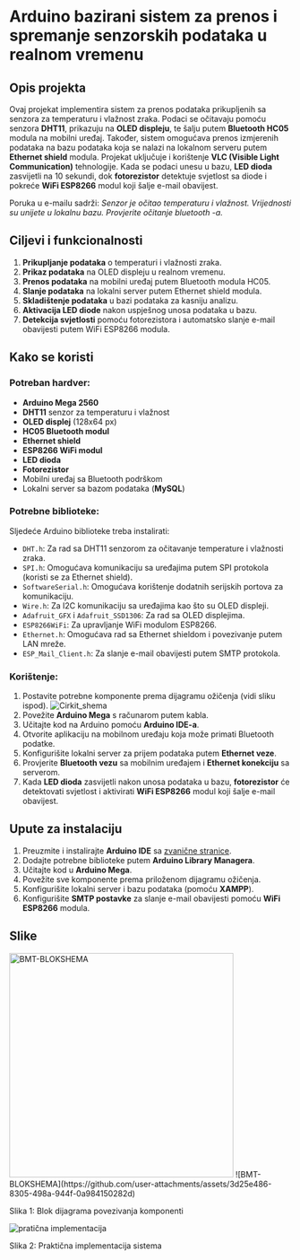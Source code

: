 # Arduino bazirani sistem za prenos i spremanje senzorskih podataka u realnom vremenu

## Opis projekta
Ovaj projekat implementira sistem za prenos podataka prikupljenih sa senzora za temperaturu i vlažnost zraka. Podaci se očitavaju pomoću senzora **DHT11**, prikazuju na **OLED displeju**, te šalju putem **Bluetooth HC05** modula na mobilni uređaj. Također, sistem omogućava prenos izmjerenih podataka na bazu podataka koja se nalazi na lokalnom serveru putem **Ethernet shield** modula. Projekat uključuje i korištenje **VLC (Visible Light Communication)** tehnologije. Kada se podaci unesu u bazu, **LED dioda** zasvijetli na 10 sekundi, dok **fotorezistor** detektuje svjetlost sa diode i pokreće **WiFi ESP8266** modul koji šalje e-mail obavijest.

Poruka u e-mailu sadrži: _Senzor je očitao temperaturu i vlažnost. Vrijednosti su unijete u lokalnu bazu. Provjerite očitanje bluetooth -a._

## Ciljevi i funkcionalnosti
1. **Prikupljanje podataka** o temperaturi i vlažnosti zraka.
2. **Prikaz podataka** na OLED displeju u realnom vremenu.
3. **Prenos podataka** na mobilni uređaj putem Bluetooth modula HC05.
4. **Slanje podataka** na lokalni server putem Ethernet shield modula.
5. **Skladištenje podataka** u bazi podataka za kasniju analizu.
6. **Aktivacija LED diode** nakon uspješnog unosa podataka u bazu.
7. **Detekcija svjetlosti** pomoću fotorezistora i automatsko slanje e-mail obavijesti putem WiFi ESP8266 modula.

## Kako se koristi
### Potreban hardver:
- **Arduino Mega 2560**
- **DHT11** senzor za temperaturu i vlažnost
- **OLED displej** (128x64 px)
- **HC05 Bluetooth modul**
- **Ethernet shield**
- **ESP8266 WiFi modul**
- **LED dioda**
- **Fotorezistor**
- Mobilni uređaj sa Bluetooth podrškom
- Lokalni server sa bazom podataka (**MySQL**)

### Potrebne biblioteke:
Sljedeće Arduino biblioteke treba instalirati:
- `DHT.h`: Za rad sa DHT11 senzorom za očitavanje temperature i vlažnosti zraka.
- `SPI.h`: Omogućava komunikaciju sa uređajima putem SPI protokola (koristi se za Ethernet shield).
- `SoftwareSerial.h`: Omogućava korištenje dodatnih serijskih portova za komunikaciju.
- `Wire.h`: Za I2C komunikaciju sa uređajima kao što su OLED displeji.
- `Adafruit_GFX` i `Adafruit_SSD1306`: Za rad sa OLED displejima.
- `ESP8266WiFi`: Za upravljanje WiFi modulom ESP8266.
- `Ethernet.h`: Omogućava rad sa Ethernet shieldom i povezivanje putem LAN mreže.
- `ESP_Mail_Client.h`: Za slanje e-mail obavijesti putem SMTP protokola.

### Korištenje:
1. Postavite potrebne komponente prema dijagramu ožičenja (vidi sliku ispod).
   ![Cirkit_shema](https://github.com/user-attachments/assets/97a414ea-088a-4aec-9c05-139d463e0b69)
3. Povežite **Arduino Mega** s računarom putem kabla.
4. Učitajte kod na Arduino pomoću **Arduino IDE-a**.
5. Otvorite aplikaciju na mobilnom uređaju koja može primati Bluetooth podatke.
6. Konfigurišite lokalni server za prijem podataka putem **Ethernet veze**.
7. Provjerite **Bluetooth vezu** sa mobilnim uređajem i **Ethernet konekciju** sa serverom.
8. Kada **LED dioda** zasvijetli nakon unosa podataka u bazu, **fotorezistor** će detektovati svjetlost i aktivirati **WiFi ESP8266** modul koji šalje e-mail obavijest.

## Upute za instalaciju
1. Preuzmite i instalirajte **Arduino IDE** sa [zvanične stranice](https://www.arduino.cc/en/software).
2. Dodajte potrebne biblioteke putem **Arduino Library Managera**.
3. Učitajte kod u **Arduino Mega**.
4. Povežite sve komponente prema priloženom dijagramu ožičenja.
5. Konfigurišite lokalni server i bazu podataka (pomoću **XAMPP**).
6. Konfigurišite **SMTP postavke** za slanje e-mail obavijesti pomoću **WiFi ESP8266** modula.

## Slike 
<img src="https://github.com/user-attachments/assets/3d25e486-8305-498a-944f-0a984150282d" alt="BMT-BLOKSHEMA" width="400">
![BMT-BLOKSHEMA](https://github.com/user-attachments/assets/3d25e486-8305-498a-944f-0a984150282d)

Slika 1: Blok dijagrama povezivanja komponenti

![pratična implementacija](https://github.com/user-attachments/assets/e270ae53-9a43-47c1-9f4c-dceff649e15c)

Slika 2: Praktična implementacija sistema

